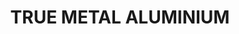 ---
layout: product
title: "TRUE METAL ALUMINIUM"
price: "700" 
desc: "Metalik boja na bazi voska"
img_path: "/assets/img/AK-455.webp"
brand: "AK "
available: true
special_offer: false
new: true
soon: false
cat: "020000"
subcat: "020200"
subsubcat: "020204"
sifra: "AK-455"
popular: false
---